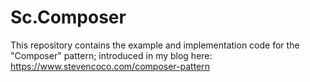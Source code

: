 # Sc.Composer
This repository contains the example and implementation code for the "Composer" pattern; introduced in my blog here:
https://www.stevencoco.com/composer-pattern
